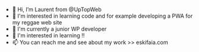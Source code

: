 - 👋 Hi, I’m Laurent from @UpTopWeb
- 👀 I'm interested in learning code and for example developing a PWA for my reggae web site
- 🌱 I'm currently a junior WP developer
- 💞️ I'm interested in learning !!
- 📫 You can reach me and see about my work >> eskifaia.com

<!---
UpTopWeb/UpTopWeb is a ✨ special ✨ repository because its `README.md` (this file) appears on your GitHub profile.
You can click the Preview link to take a look at your changes.
--->
